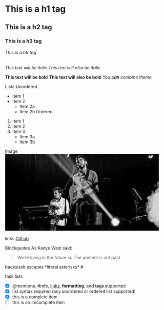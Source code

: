 # This is a h1 tag 
## This is a h2 tag
### This is a h3 tag
###### This is a h6 tag
*This text will be italic*
_This text will also be italic_

**This text will be bold**
__This text will also be bold__
*You **can** combine theme*

Lists
Unordered
* Item 1
* Item 2
    * Item 2a
    * Item 2b
Ordered
1. Item 1
2. Item 2
3. Item 3
    * Item 3a
    * Item 3b

Image
![chicago](./assets/img/chicago.jpg)

links
[Github](https://github.com/)

Blockquotes
As Kanye West said: 
> We're living in the future so
> The present is out past

backslash escapes
\*literal asterisks\*
\#

task lists 
- [x] @mentions, #refs, [links](), **formatting**, and <del>tags</del> supported
- [x] list syntax required (any unordered or ordered list supported)
- [x] this is a complete item
- [ ] this is an imcomplete item